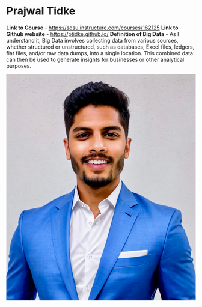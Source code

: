 # Prajwal Tidke
**Link to Course** - https://sdsu.instructure.com/courses/162125
**Link to Github website** - https://ptidke.github.io/
**Definition of Big Data** - As I understand it, Big Data involves collecting data from various sources, whether structured or unstructured, such as databases, Excel files, ledgers, flat files, and/or raw data dumps, into a single location. This combined data can then be used to generate insights for businesses or other analytical purposes.

![profile](assets/passport_picture.png)
